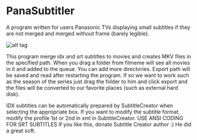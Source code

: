 # PanaSubtitler
A program written for users Panasonic TVs displaying small subtitles if they are not merged and merged without frame (barely legible).

![alt tag](http://www.mateuszkaflowski.pl/java/PanaSubtitler/screen2.jpg)

This program merge idx and srt subtitles to movies and creates MKV files in the specified path. When you drag a folder from filmeme will see all movies in it and added to the queue. You can add more directories. Export path will be saved and read after restarting the program. If so we want to work such as the season of the series just drag the folder to him and click export and the files will be converted to our favorite places (such as external hard disk). 

IDX subtitles can be automatically prepared by SubtitleCreator when selecting the appropriate box. If you want to modify the subtitle format, modify the profile 1st or 2nd in xml in SubtitleCreator. USE ANSI CODING FOR SRT SUBTITLES
If you like this, donate Subtitle Creator author :) He did a great soft.
